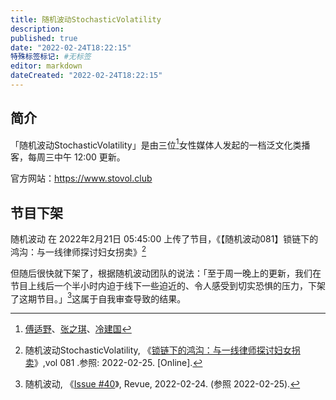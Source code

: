 ```yaml
---
title: 随机波动StochasticVolatility
description:
published: true
date: "2022-02-24T18:22:15"
特殊标签标记: #无标签
editor: markdown
dateCreated: "2022-02-24T18:22:15"
---
```


## 简介

「随机波动StochasticVolatility」是由三位[^3]女性媒体人发起的一档泛文化类播客，每周三中午 12:00 更新。

[^3]: [傅适野](https://www.stovol.club/hosts/shiye)、[张之琪](https://www.stovol.club/hosts/zhiqi)、[冷建国](https://www.stovol.club/hosts/lengjianguo)

官方网站：<https://www.stovol.club>

## 节目下架

随机波动 在 2022年2月21日 05:45:00 上传了节目，《【随机波动081】锁链下的鸿沟：与一线律师探讨妇女拐卖》[^5Ojmt]

[^5Ojmt]: 随机波动StochasticVolatility, 《[锁链下的鸿沟：与一线律师探讨妇女拐卖](https://archive.is/TNbbA "https://www.listennotes.com/de/podcasts/随机波动stochasticvolati/随机波动081锁链下的鸿沟与一线律师探讨妇女拐卖-P604-5Ojmt_/")》,vol 081 .参照: 2022-02-25. [Online].

但随后很快就下架了，根据随机波动团队的说法：「至于周一晚上的更新，我们在节目上线后一个半小时内迫于线下一些迫近的、令人感受到切实恐惧的压力，下架了这期节目。」[^40]这属于自我审查导致的结果。

[^40]: 随机波动, 《[Issue #40](https://web.archive.org/web/20220224092731/https://www.getrevue.co/profile/stovol/issues/issue-40-1042035)》, Revue, 2022-02-24. (参照 2022-02-25).
